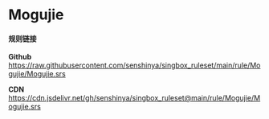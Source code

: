 # Mogujie

#### 规则链接

**Github**
https://raw.githubusercontent.com/senshinya/singbox_ruleset/main/rule/Mogujie/Mogujie.srs

**CDN**
https://cdn.jsdelivr.net/gh/senshinya/singbox_ruleset@main/rule/Mogujie/Mogujie.srs